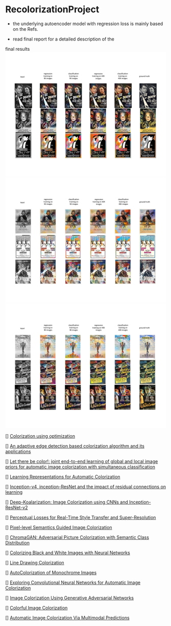 # RecolorizationProject
- the underlying autoencoder model with regression loss is mainly based on the Refs. 

- read final report for a detailed description of the 

final results
![plot](./finalResultFull1.png)
![plot](./finalResultFull2.png)
![plot](./finalResultFull3.png)


[] [Colorization using optimization](https://doi.org/10.1145/1015706.1015780)

[] [An adaptive edge detection based colorization algorithm and its applications](https://doi.org/10.1145/1101149.1101223)

[] [Let there be color!: joint end-to-end learning of global and local image priors for automatic image colorization with simultaneous classification](https://doi.org/10.1145/2897824.2925974)

[] [Learning Representations for Automatic Colorization](https://link.springer.com/chapter/10.1007/978-3-319-46493-0_35)

[] [Inception-v4, inception-ResNet and the impact of residual connections on learning](https://dl.acm.org/doi/10.5555/3298023.3298188)

[] [Deep-Koalarization: Image Colorization using CNNs and Inception-ResNet-v2](https://github.com/baldassarreFe/deep-koalarization)

[] [Perceptual Losses for Real-Time Style Transfer and Super-Resolution](https://www.springerprofessional.de/perceptual-losses-for-real-time-style-transfer-and-super-resolut/10708994)

[] [Pixel-level Semantics Guided Image Colorization](http://bmvc2018.org/contents/papers/0236.pdf)

[] [ChromaGAN: Adversarial Picture Colorization with Semantic Class Distribution](https://ieeexplore.ieee.org/document/9093389)

[] [Colorizing Black and White Images with Neural Networks](https://github.com/emilwallner/Coloring-greyscale-images)

[] [Line Drawing Colorization](http://cs231n.stanford.edu/reports/2017/pdfs/425.pdf)

[] [AutoColorization of Monochrome Images](http://cs231n.stanford.edu/reports/2017/pdfs/418.pdf)

[] [Exploring Convolutional Neural Networks for Automatic Image Colorization](http://cs231n.stanford.edu/reports/2017/pdfs/409.pdf)

[] [Image Colorization Using Generative Adversarial Networks](https://github.com/ImagingLab/Colorizing-with-GANs)

[] [Colorful Image Colorization](https://richzhang.github.io/colorization/)

[] [Automatic Image Colorization Via Multimodal Predictions](https://link.springer.com/chapter/10.1007/978-3-540-88690-7_10)

